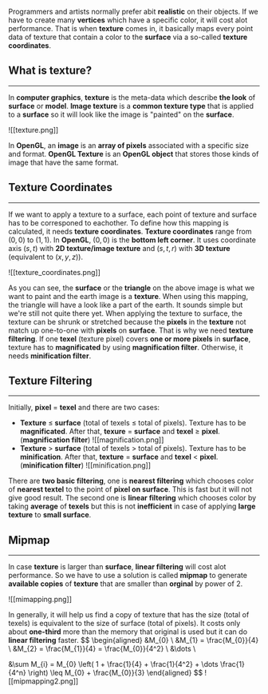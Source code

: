 Programmers and artists normally prefer abit **realistic** on their objects. If we have to create many **vertices** which have a specific color, it will cost alot performance. That is when **texture** comes in, it basically maps every point data of texture that contain a color to the **surface** via a so-called **texture coordinates**. 

## What is texture?
---
In **computer graphics**, **texture** is the meta-data which describe **the look** of **surface** or **model**. **Image texture** is a **common texture type** that is applied to a **surface** so it will look like the image is "painted" on the **surface**.

![[texture.png]]

In **OpenGL**, an **image** is an **array of pixels** associated with a specific size and format. **OpenGL Texture** is an **OpenGL object** that stores those kinds of image that have the same format. 
## Texture Coordinates
---
If we want to apply a texture to a surface, each point of texture and surface has to be corresponed to eachother.  To define how this mapping is calculated, it needs **texture coordinates**. **Texture coordinates** range from $(0,0)$ to $(1,1)$. In **OpenGL**, $(0, 0)$ is the **bottom left corner**. It uses coordinate axis $(s, t)$ with **2D texture/image texture** and $(s, t, r)$ with **3D texture** (equivalent to $(x,y,z)$).

![[texture_coordinates.png]]

As you can see, the **surface** or the **triangle** on the above image is what we want to paint and the earth image is a **texture**. When using this mapping, the triangle will have a look like a part of the earth. It sounds simple but we're still not quite there yet. When applying the texture to surface, the texture can be shrunk or stretched because the **pixels** in the **texture** not match up one-to-one with **pixels** on **surface**. That is why we need **texture filtering**. If one **texel** (texture pixel) covers **one or more pixels** in **surface**, texture has to **magnificated** by using **magnification filter**. Otherwise, it needs **minification filter**. 

## Texture Filtering
---
Initially, **pixel** = **texel** and there are two cases:
- **Texture** $\leq$ **surface** (total of texels $\leq$ total of pixels). Texture has to be **magnificated**. After that, **texure** = **surface** and **texel** $\geq$ **pixel**. (**magnification filter**)
![[magnification.png]]
- **Texture** > **surface** (total of texels $>$ total of pixels). Texture has to be **minification**. After that, **texture** = **surface** and **texel** $<$ **pixel**. (**minification filter**)
![[minification.png]]

There are **two basic filtering**, one is **nearest filtering** which chooses color of **nearest textel** to the point of **pixel on surface**. This is fast but it will not give good result. The second one is **linear filtering** which chooses color by taking **average** of **texels** but this is not **inefficient** in case of applying **large texture** to **small surface**.
## Mipmap
---
In case **texture** is larger than **surface**, **linear filtering** will cost alot performance.  So we have to use a solution is called **mipmap** to generate **available copies** of **texture** that are smaller than **orginal** by power of 2.

![[mimapping.png]]

In generally, it will help us find a copy of texture that has the size (total of texels) is equivalent to the size of surface (total of pixels). It costs only about **one-third** more than the memory that original is used but it can do **linear filtering** faster.
$$
\begin{aligned}
&M_{0} \\
&M_{1} = \frac{M_{0}}{4} \\
&M_{2} = \frac{M_{1}}{4} = \frac{M_{0}}{4^2} \\
&\dots \\

&\sum M_{i} = M_{0} \left( 1 + \frac{1}{4} + \frac{1}{4^2} + \dots \frac{1}{4^n} \right) \leq M_{0} + \frac{M_{0}}{3}
\end{aligned}
$$
![[mipmapping2.png]]
